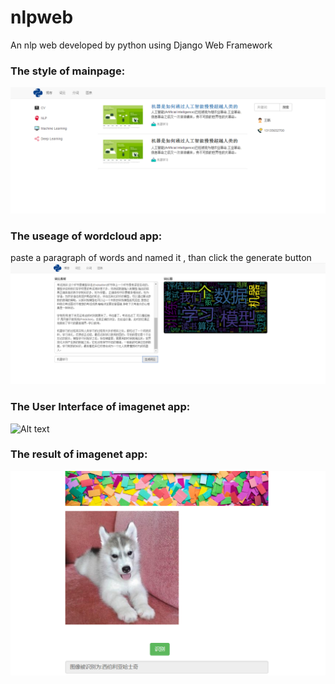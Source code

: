 # nlpweb
An nlp web developed by python using Django Web Framework

### The style of mainpage: 
![Alt text](/img/web_1.png)

### The useage of wordcloud app: 
paste a paragraph of words and named it ,
than click the generate button 
![Alt text](/img/web_2.png)

### The User Interface of imagenet app: 
![Alt text](/img/imagenet.png)

### The result of imagenet app: 
![Alt text](/img/dog.png)
